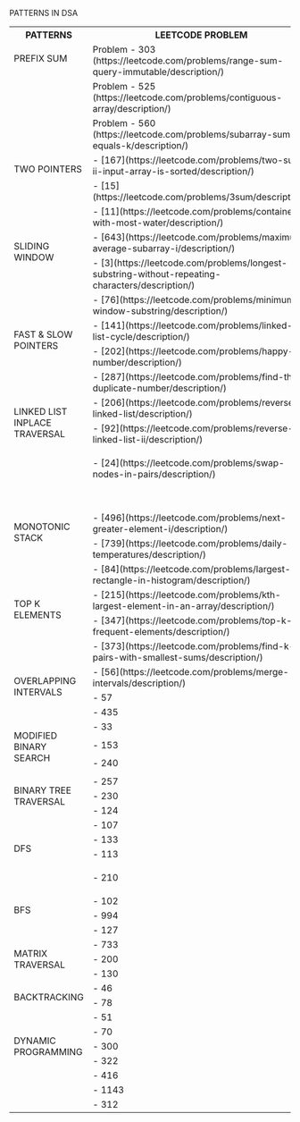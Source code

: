 ﻿<a name="_eeb755klin0c"></a>PATTERNS IN DSA


<table><tr><th valign="top"><a name="_swcl4dcj4o6y"></a><b>PATTERNS</b></th><th valign="top"><b>LEETCODE PROBLEM</b></th></tr>
<tr><td rowspan="3" valign="top"><p></p><p></p><p>PREFIX SUM</p></td><td valign="top">Problem - 303 (https://leetcode.com/problems/range-sum-query-immutable/description/)</td></tr>
<tr><td valign="top">Problem - 525 (https://leetcode.com/problems/contiguous-array/description/)</td></tr>
<tr><td valign="top">Problem - 560 (https://leetcode.com/problems/subarray-sum-equals-k/description/)</td></tr>
<tr><td rowspan="3" valign="top"><p></p><p></p><p>TWO POINTERS</p></td><td valign="top">- [167](https://leetcode.com/problems/two-sum-ii-input-array-is-sorted/description/)</td></tr>
<tr><td valign="top">- [15](https://leetcode.com/problems/3sum/description/)</td></tr>
<tr><td valign="top">- [11](https://leetcode.com/problems/container-with-most-water/description/)</td></tr>
<tr><td rowspan="3" valign="top"><p></p><p></p><p>SLIDING WINDOW</p></td><td valign="top">- [643](https://leetcode.com/problems/maximum-average-subarray-i/description/)</td></tr>
<tr><td valign="top">- [3](https://leetcode.com/problems/longest-substring-without-repeating-characters/description/)</td></tr>
<tr><td valign="top">- [76](https://leetcode.com/problems/minimum-window-substring/description/)</td></tr>
<tr><td rowspan="3" valign="top"><p></p><p></p><p>FAST & SLOW POINTERS</p></td><td valign="top">- [141](https://leetcode.com/problems/linked-list-cycle/description/)</td></tr>
<tr><td valign="top">- [202](https://leetcode.com/problems/happy-number/description/)</td></tr>
<tr><td valign="top">- [287](https://leetcode.com/problems/find-the-duplicate-number/description/)</td></tr>
<tr><td rowspan="3" valign="top"><p></p><p></p><p></p><p>LINKED LIST INPLACE TRAVERSAL</p></td><td valign="top">- [206](https://leetcode.com/problems/reverse-linked-list/description/)</td></tr>
<tr><td valign="top">- [92](https://leetcode.com/problems/reverse-linked-list-ii/description/)</td></tr>
<tr><td valign="top"><p>- [24](https://leetcode.com/problems/swap-nodes-in-pairs/description/)</p><p>&emsp;</p></td></tr>
<tr><td rowspan="3" valign="top"><p></p><p></p><p></p><p>MONOTONIC STACK</p></td><td valign="top">- [496](https://leetcode.com/problems/next-greater-element-i/description/)</td></tr>
<tr><td valign="top">- [739](https://leetcode.com/problems/daily-temperatures/description/)</td></tr>
<tr><td valign="top">- [84](https://leetcode.com/problems/largest-rectangle-in-histogram/description/)</td></tr>
<tr><td rowspan="3" valign="top"><p></p><p></p><p>TOP K ELEMENTS</p></td><td valign="top">- [215](https://leetcode.com/problems/kth-largest-element-in-an-array/description/)</td></tr>
<tr><td valign="top">- [347](https://leetcode.com/problems/top-k-frequent-elements/description/)</td></tr>
<tr><td valign="top">- [373](https://leetcode.com/problems/find-k-pairs-with-smallest-sums/description/)</td></tr>
<tr><td rowspan="3" valign="top"><p></p><p></p><p>OVERLAPPING INTERVALS</p></td><td valign="top">- [56](https://leetcode.com/problems/merge-intervals/description/)</td></tr>
<tr><td valign="top">- 57</td></tr>
<tr><td valign="top">- 435</td></tr>
<tr><td rowspan="3" valign="top"><p></p><p></p><p>MODIFIED BINARY SEARCH</p></td><td valign="top">- 33</td></tr>
<tr><td valign="top">- 153</td></tr>
<tr><td valign="top">- 240</td></tr>
<tr><td rowspan="4" valign="top"><p></p><p></p><p>BINARY TREE TRAVERSAL</p></td><td valign="top">- 257</td></tr>
<tr><td valign="top">- 230</td></tr>
<tr><td valign="top">- 124</td></tr>
<tr><td valign="top">- 107</td></tr>
<tr><td rowspan="3" valign="top"><p></p><p></p><p>DFS</p></td><td valign="top">- 133</td></tr>
<tr><td valign="top">- 113</td></tr>
<tr><td valign="top"><p>- 210</p><p></p></td></tr>
<tr><td rowspan="3" valign="top"><p></p><p></p><p>BFS</p></td><td valign="top">- 102</td></tr>
<tr><td valign="top">- 994</td></tr>
<tr><td valign="top">- 127</td></tr>
<tr><td rowspan="3" valign="top"><p></p><p></p><p>MATRIX TRAVERSAL</p></td><td valign="top">- 733</td></tr>
<tr><td valign="top">- 200</td></tr>
<tr><td valign="top">- 130</td></tr>
<tr><td rowspan="3" valign="top"><p></p><p></p><p>BACKTRACKING</p></td><td valign="top">- 46</td></tr>
<tr><td valign="top">- 78</td></tr>
<tr><td valign="top">- 51</td></tr>
<tr><td rowspan="6" valign="top"><p></p><p></p><p></p><p></p><p>DYNAMIC PROGRAMMING</p></td><td valign="top">- 70</td></tr>
<tr><td valign="top">- 300</td></tr>
<tr><td valign="top">- 322</td></tr>
<tr><td valign="top">- 416</td></tr>
<tr><td valign="top">- 1143</td></tr>
<tr><td valign="top">- 312</td></tr>
</table>


